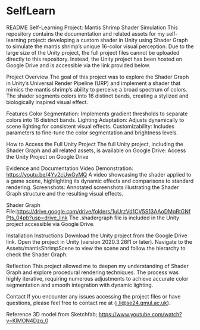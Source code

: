 # SelfLearn
README
Self-Learning Project: Mantis Shrimp Shader Simulation
This repository contains the documentation and related assets for my self-learning project: developing a custom shader in Unity using Shader Graph to simulate the mantis shrimp’s unique 16-color visual perception.
Due to the large size of the Unity project, the full project files cannot be uploaded directly to this repository. Instead, the Unity project has been hosted on Google Drive and is accessible via the link provided below.

Project Overview
The goal of this project was to explore the Shader Graph in Unity’s Universal Render Pipeline (URP) and implement a shader that mimics the mantis shrimp’s ability to perceive a broad spectrum of colors. The shader segments colors into 16 distinct bands, creating a stylized and biologically inspired visual effect.

Features
Color Segmentation: Implements gradient thresholds to separate colors into 16 distinct bands.
Lighting Adaptation: Adjusts dynamically to scene lighting for consistent visual effects.
Customizability: Includes parameters to fine-tune the color segmentation and brightness levels.

How to Access the Full Unity Project
The full Unity project, including the Shader Graph and all related assets, is available on Google Drive:
Access the Unity Project on Google Drive

Evidence and Documentation
Video Demonstration: https://youtu.be/4Yv2cUwGyMQ
A video showcasing the shader applied to a game scene, highlighting its dynamic effects and comparisons to standard rendering.
Screenshots:
Annotated screenshots illustrating the Shader Graph structure and the resulting visual effects.

Shader Graph File:https://drive.google.com/drive/folders/1uUrzVd1CV5S13AAoDMqRtGNfPts_04pb?usp=drive_link
The .shadergraph file is included in the Unity project accessible via Google Drive.

Installation Instructions
Download the Unity project from the Google Drive link.
Open the project in Unity (version 2020.3.26f1 or later).
Navigate to the Assets/mantisShrimpScene to view the scene and follow the hierarchy to check  the Shader Graph.

Reflection
This project allowed me to deepen my understanding of Shader Graph and explore procedural rendering techniques. The process was highly iterative, requiring numerous adjustments to achieve accurate color segmentation and smooth integration with dynamic lighting.

Contact
If you encounter any issues accessing the project files or have questions, please feel free to contact me at (j.li@se24.qmul.ac.uk).

Reference
3D model from Sketchfab;
https://www.youtube.com/watch?v=KlMON4Dzq_0



